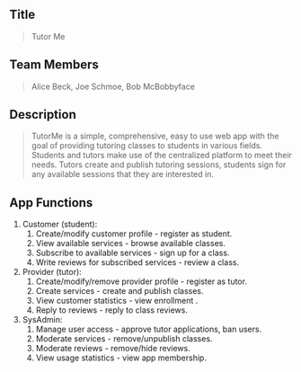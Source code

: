 ## Title
> Tutor Me

## Team Members
> Alice Beck, Joe Schmoe, Bob McBobbyface

## Description 
> TutorMe is a simple, comprehensive, easy to use web app with the goal of providing tutoring classes to students in various fields.
> Students and tutors make use of the centralized platform to meet their needs. Tutors create and publish tutoring sessions, students sign for any available sessions that they are interested in.
>

## App Functions
1. Customer (student):
    1. Create/modify customer profile - register as student.
    2. View available services - browse available classes.
    3. Subscribe to available services - sign up for a class.
    4. Write reviews for subscribed services - review a class.
2. Provider (tutor):
    1. Create/modify/remove provider profile - register as tutor.
    2. Create services - create and publish classes.
    3. View customer statistics - view enrollment .
    4. Reply to reviews - reply to class reviews.
3. SysAdmin:
    1. Manage user access - approve tutor applications, ban users.
    2. Moderate services - remove/unpublish classes.
    3. Moderate reviews - remove/hide reviews.
    4. View usage statistics - view app membership.
